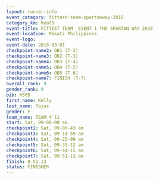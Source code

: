 ```yaml
---
layout: runner-info 
event_category: fittest-team-spartanway-2018 
category_km: heat5 
event-title: FITTEST TEAM  EVENT 1 THE SPARTAN WAY 2018 
event-location: Makati Philippines 
event-logo: 
event-date: 2018-03-01 
checkpoint-name2: OB1 (T-2) 
checkpoint-name3: OB2 (T-3) 
checkpoint-name4: OB3 (T-4) 
checkpoint-name5: OB4 (T-5) 
checkpoint-name6: OB5 (T-6) 
checkpoint-name7: FINISH (T-7) 
overall_rank: 9
gender_rank: 9
bib: H505
first_name: Kelly
last_name: Rojas
gender: F
team_name: TEAM 4'11
start: Sat, 09-00-00 am
checkpoint2: Sat, 09-06-43 am
checkpoint3: Sat, 09-14-59 am
checkpoint4: Sat, 09-25-09 am
checkpoint5: Sat, 09-35-12 am
checkpoint6: Sat, 09-44-15 am
checkpoint7: Sat, 09-51-13 am
finish: 0-51-13
status: FINISHER
---
```

